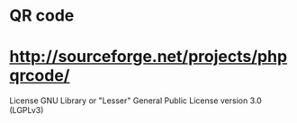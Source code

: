 QR code
======
http://sourceforge.net/projects/phpqrcode/
==
License
GNU Library or "Lesser" General Public License version 3.0 (LGPLv3)
